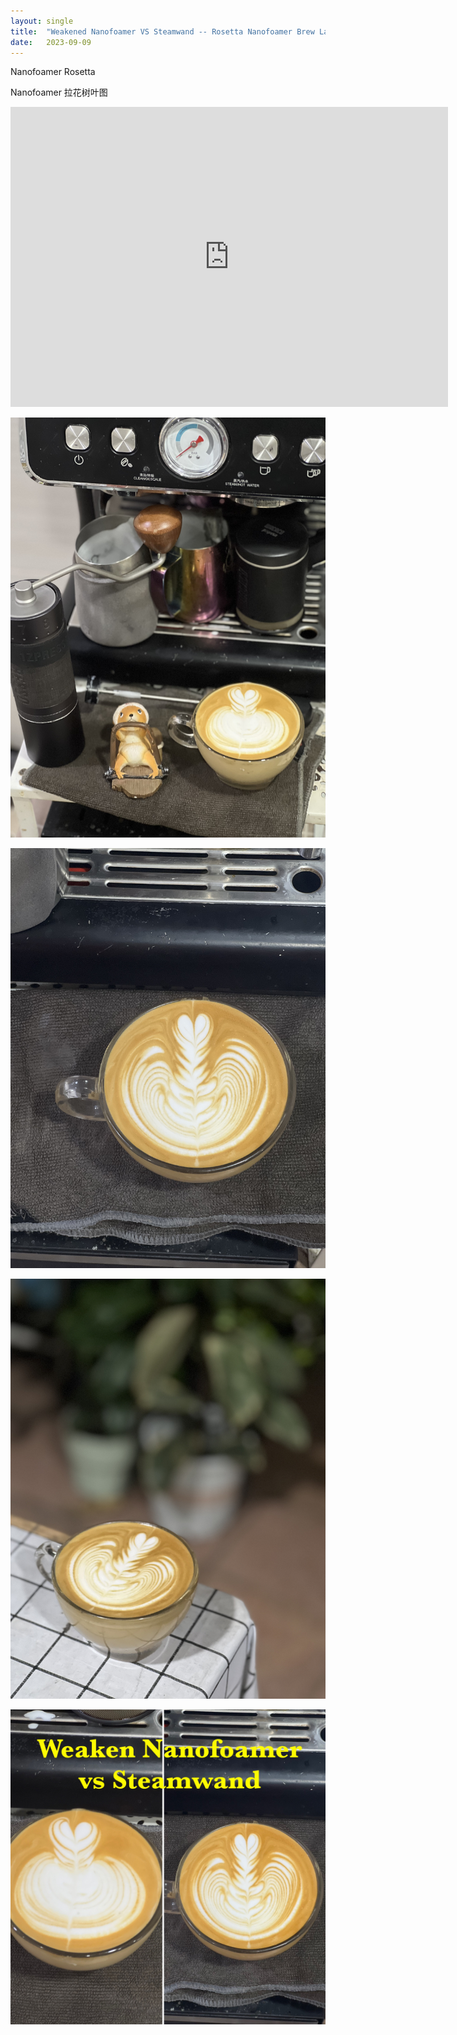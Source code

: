 ```yaml
---
layout: single
title:  "Weakened Nanofoamer VS Steamwand -- Rosetta Nanofoamer Brew Latte Art 9th Sep"
date:   2023-09-09
---
```


Nanofoamer Rosetta

Nanofoamer 拉花树叶图


<div class="embed-container">
  <iframe
      src="https://www.youtube.com/embed/pJNQS64aICA"
      width="700"
      height="480"
      frameborder="0"
      allowfullscreen="true">
  </iframe>
</div>



![](/assets/img/2023/09/09/IMG_7383.jpg)

![](/assets/img/2023/09/09/IMG_7396.jpg)

![](/assets/img/2023/09/09/IMG_7399.jpg)

![](/assets/img/2023/09/09/compare.JPG)



